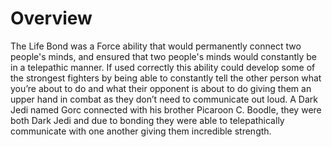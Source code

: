 # Overview

The Life Bond was a Force ability that would permanently connect two people's minds, and ensured that two people's minds would constantly be in a telepathic manner.
If used correctly this ability could develop some of the strongest fighters by being able to constantly tell the other person what you’re about to do and what their opponent is about to do giving them an upper hand in combat as they don’t need to communicate out loud.
A Dark Jedi named Gorc connected with his brother Picaroon C.
Boodle, they were both Dark Jedi and due to bonding they were able to telepathically communicate with one another giving them incredible strength.
